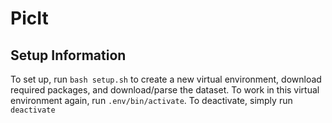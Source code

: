 # PicIt
## Setup Information
To set up, run `bash setup.sh` to create a new virtual environment, download required packages, and download/parse the dataset. To work in this virtual environment again, run `.env/bin/activate`. To deactivate, simply run `deactivate`
